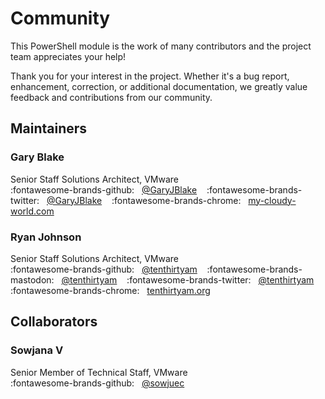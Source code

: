 # Community

This PowerShell module is the work of many contributors and the project team appreciates your help!

Thank you for your interest in the project. Whether it's a bug report, enhancement, correction, or
additional documentation, we greatly value feedback and contributions from our community.

## Maintainers

### Gary Blake

Senior Staff Solutions Architect, VMware</br>
:fontawesome-brands-github: &nbsp; [@GaryJBlake](https://github.com/GaryJBlake) &nbsp;&nbsp;
:fontawesome-brands-twitter: &nbsp; [@GaryJBlake](https://twitter.com/GaryJBlake) &nbsp;&nbsp;
:fontawesome-brands-chrome: &nbsp; [my-cloudy-world.com](https://my-cloudy-world.com)

### Ryan Johnson

Senior Staff Solutions Architect, VMware</br>
:fontawesome-brands-github: &nbsp; [@tenthirtyam](https://github.com/tenthirtyam) &nbsp;&nbsp;
:fontawesome-brands-mastodon: &nbsp; [@tenthirtyam](https://mastodon.social/@tenthirtyam) &nbsp;&nbsp;
:fontawesome-brands-twitter: &nbsp; [@tenthirtyam](https://twitter.com/tenthirtyam) &nbsp;&nbsp;
:fontawesome-brands-chrome: &nbsp; [tenthirtyam.org](https://tenthirtyam.org)

## Collaborators

### Sowjana V

Senior Member of Technical Staff, VMware</br>
:fontawesome-brands-github: &nbsp; [@sowjuec](https://github.com/sowjuec)

